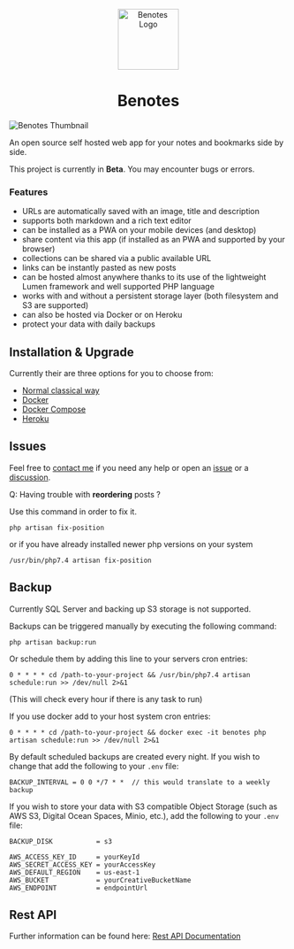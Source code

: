 <p align="center">
    <img width="110" alt="Benotes Logo"
        src="https://raw.githubusercontent.com/fr0tt/benotes/master/public/logo_144x144.png"/>
</p>

<h1 align="center">Benotes</h1>

<img src="https://user-images.githubusercontent.com/33751346/177018302-61f0e613-c7ff-40ff-b260-771f78489233.jpg"
    alt="Benotes Thumbnail">

An open source self hosted web app for your notes and bookmarks side by side.

This project is currently in **Beta**. You may encounter bugs or errors.

### Features

- URLs are automatically saved with an image, title and description
- supports both markdown and a rich text editor
- can be installed as a PWA on your mobile devices (and desktop)
- share content via this app (if installed as an PWA and supported by your browser)
- collections can be shared via a public available URL
- links can be instantly pasted as new posts
- can be hosted almost anywhere thanks to its use of the lightweight Lumen framework and well supported PHP language
- works with and without a persistent storage layer (both filesystem and S3 are supported)
- can also be hosted via Docker or on Heroku
- protect your data with daily backups

## Installation & Upgrade

Currently their are three options for you to choose from:
- [Normal classical way](installation.md#classic)
- [Docker](installation.md#docker-with-cli)
- [Docker Compose](installation.md#docker-from-source-with-docker-compose)
- [Heroku](installation.md#heroku)

## Issues

Feel free to [contact me](https://twitter.com/_fr0tt) if you need any help or open an [issue](https://github.com/fr0tt/benotes/issues) or a [discussion](https://github.com/fr0tt/benotes/discussions).


Q: Having trouble with **reordering** posts ?

Use this command in order to fix it.
```
php artisan fix-position
```
or if you have already installed newer php versions on your system
```
/usr/bin/php7.4 artisan fix-position
```

## Backup

Currently SQL Server and backing up S3 storage is not supported.

Backups can be triggered manually by executing the following command:
```
php artisan backup:run
```

Or schedule them by adding this line to your servers cron entries:
```
0 * * * * cd /path-to-your-project && /usr/bin/php7.4 artisan schedule:run >> /dev/null 2>&1
```
(This will check every hour if there is any task to run)

If you use docker add to your host system cron entries:
```
0 * * * * cd /path-to-your-project && docker exec -it benotes php artisan schedule:run >> /dev/null 2>&1
```

By default scheduled backups are created every night. If you wish to change that
add the following to your `.env` file:
```
BACKUP_INTERVAL = 0 0 */7 * *  // this would translate to a weekly backup
```

If you wish to store your data with S3 compatible Object Storage
(such as AWS S3, Digital Ocean Spaces, Minio, etc.), add the following to your `.env` file:
```
BACKUP_DISK           = s3

AWS_ACCESS_KEY_ID     = yourKeyId
AWS_SECRET_ACCESS_KEY = yourAccessKey
AWS_DEFAULT_REGION    = us-east-1
AWS_BUCKET            = yourCreativeBucketName
AWS_ENDPOINT          = endpointUrl
```

## Rest API

Further information can be found here: [Rest API Documentation](api.md)
